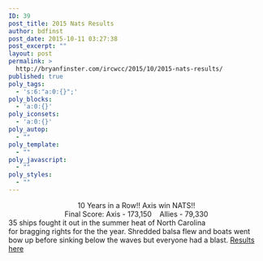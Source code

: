 ```yaml
---
ID: 39
post_title: 2015 Nats Results
author: bdfinst
post_date: 2015-10-11 03:27:38
post_excerpt: ""
layout: post
permalink: >
  http://bryanfinster.com/ircwcc/2015/10/2015-nats-results/
published: true
poly_tags:
  - 's:6:"a:0:{}";'
poly_blocks:
  - 'a:0:{}'
poly_iconsets:
  - 'a:0:{}'
poly_autop:
  - ""
poly_template:
  - ""
poly_javascript:
  - ""
poly_styles:
  - ""
---
```

<div align="center">10 Years in a Row!! Axis win NATS!!</div>
<div align="center">Final Score: Axis - 173,150    Allies - 79,330</div>
<div style="text-align: left;" align="center"></div>
<div style="text-align: left;" align="center">35 ships fought it out in the summer heat of North Carolina</div>
<div style="text-align: left;" align="center">for bragging rights for the the year. Shredded balsa flew and boats went bow up before sinking below the waves but everyone had a blast. <a href="http://www.ircwcc.com/Awards/Yearly/2015-NATS-Awards.html" target="_blank">Results here</a></div>